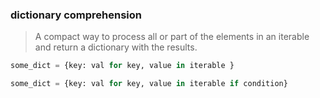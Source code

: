 

### dictionary comprehension

> A compact way to process all or part of the elements in an iterable and return a dictionary with
> the results.



```python
some_dict = {key: val for key, value in iterable }
```

```python
some_dict = {key: val for key, value in iterable if condition}
```